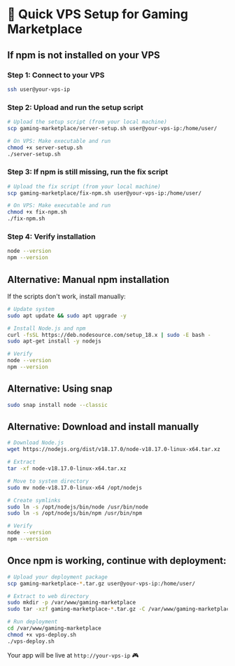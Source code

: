 # 🚀 Quick VPS Setup for Gaming Marketplace

## If npm is not installed on your VPS

### Step 1: Connect to your VPS
```bash
ssh user@your-vps-ip
```

### Step 2: Upload and run the setup script
```bash
# Upload the setup script (from your local machine)
scp gaming-marketplace/server-setup.sh user@your-vps-ip:/home/user/

# On VPS: Make executable and run
chmod +x server-setup.sh
./server-setup.sh
```

### Step 3: If npm is still missing, run the fix script
```bash
# Upload the fix script (from your local machine)
scp gaming-marketplace/fix-npm.sh user@your-vps-ip:/home/user/

# On VPS: Make executable and run
chmod +x fix-npm.sh
./fix-npm.sh
```

### Step 4: Verify installation
```bash
node --version
npm --version
```

## Alternative: Manual npm installation

If the scripts don't work, install manually:

```bash
# Update system
sudo apt update && sudo apt upgrade -y

# Install Node.js and npm
curl -fsSL https://deb.nodesource.com/setup_18.x | sudo -E bash -
sudo apt-get install -y nodejs

# Verify
node --version
npm --version
```

## Alternative: Using snap
```bash
sudo snap install node --classic
```

## Alternative: Download and install manually
```bash
# Download Node.js
wget https://nodejs.org/dist/v18.17.0/node-v18.17.0-linux-x64.tar.xz

# Extract
tar -xf node-v18.17.0-linux-x64.tar.xz

# Move to system directory
sudo mv node-v18.17.0-linux-x64 /opt/nodejs

# Create symlinks
sudo ln -s /opt/nodejs/bin/node /usr/bin/node
sudo ln -s /opt/nodejs/bin/npm /usr/bin/npm

# Verify
node --version
npm --version
```

## Once npm is working, continue with deployment:

```bash
# Upload your deployment package
scp gaming-marketplace-*.tar.gz user@your-vps-ip:/home/user/

# Extract to web directory
sudo mkdir -p /var/www/gaming-marketplace
sudo tar -xzf gaming-marketplace-*.tar.gz -C /var/www/gaming-marketplace

# Run deployment
cd /var/www/gaming-marketplace
chmod +x vps-deploy.sh
./vps-deploy.sh
```

Your app will be live at `http://your-vps-ip` 🎮